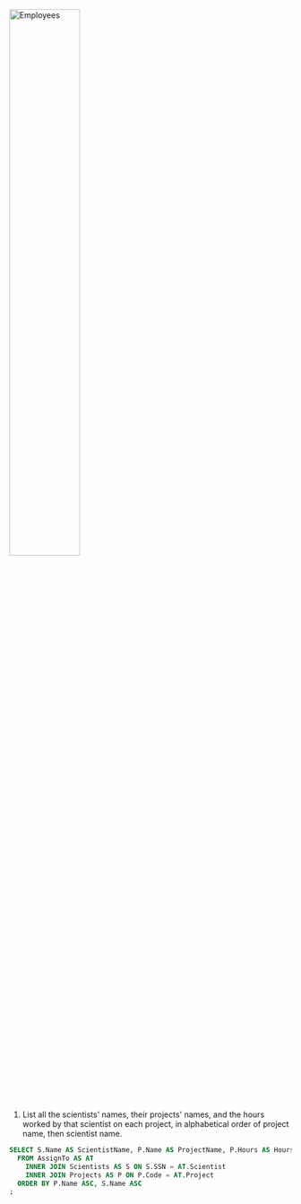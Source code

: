 <img src="https://upload.wikimedia.org/wikipedia/commons/b/bb/Scientists-schema.png" alt="Employees" width="50%" class="center"/>

1. List all the scientists' names, their projects' names, and the hours worked by that scientist on each project, in alphabetical order of project name, then scientist name.

```sql
SELECT S.Name AS ScientistName, P.Name AS ProjectName, P.Hours AS Hours
  FROM AssignTo AS AT
    INNER JOIN Scientists AS S ON S.SSN = AT.Scientist
    INNER JOIN Projects AS P ON P.Code = AT.Project 
  ORDER BY P.Name ASC, S.Name ASC
;
```
